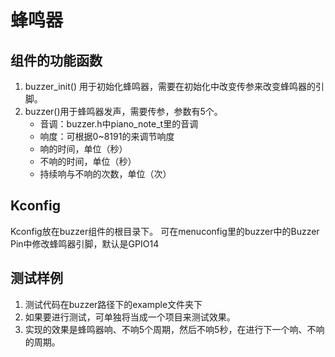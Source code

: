 #  蜂鸣器

## 组件的功能函数
1. buzzer_init() 用于初始化蜂鸣器，需要在初始化中改变传参来改变蜂鸣器的引脚。
2. buzzer()用于蜂鸣器发声，需要传参，参数有5个。
   * 音调：buzzer.h中piano_note_t里的音调
   * 响度：可根据0~8191的来调节响度
   * 响的时间，单位（秒）
   * 不响的时间，单位（秒）
   * 持续响与不响的次数，单位（次）

##  Kconfig
Kconfig放在buzzer组件的根目录下。
可在menuconfig里的buzzer中的Buzzer Pin中修改蜂鸣器引脚，默认是GPIO14

##  测试样例
1. 测试代码在buzzer路径下的example文件夹下
2. 如果要进行测试，可单独将当成一个项目来测试效果。
3. 实现的效果是蜂鸣器响、不响5个周期，然后不响5秒，在进行下一个响、不响的周期。
